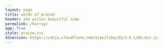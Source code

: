 ```yaml
---
layout: page
title: words of praise
header: she writes beautiful code										
permalink: /hurray/
app: True
style: praise.css
d3version: https://cdnjs.cloudflare.com/ajax/libs/d3/3.4.1/d3.min.js
---
```


